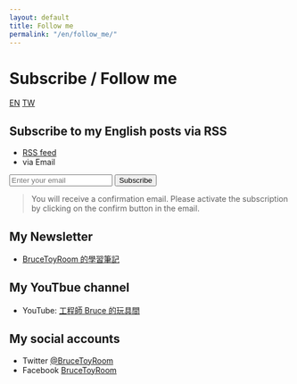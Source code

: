 ```yaml
---
layout: default
title: Follow me
permalink: "/en/follow_me/"
---
```


# Subscribe / Follow me

<a href="{% link follow-me-en.md %}" title="Follow Me" class="lang-btn lang-current">EN</a>
<a href="{% link follow-me-tw.md %}" title="Follow Me" class="lang-btn">TW</a>

## Subscribe to my English posts via RSS

* [RSS feed](https://follow.it/bruce-toy-room-blog-english-posts?pub)
* via Email

<form action="https://api.follow.it/subscription-form/SElJQkJaQndhN2hDVHE1MmtyWkpweEZweDdBK3BkK2ZSOUowUVJvSURlTnppQ2E0VWhVb0tlWlEyYnk2UTlqZzV2WkZoUkQvWEFKN2pQbzNJRytPaGtGMHJZTUUxaWxnNkZYMFQ2eFpocS9hSm1uZlUzYTZWbVBtSE9WQkwvUUt8VEl0SWhyN3hITG5hRUZCK1EvNjlhQlI1SFVYWEZxdk42RWhIQjl6Y3Vjcz0=/8" method="post">
    <input type="email" name="email" required="required" placeholder="Enter your email" spellcheck="false">
  <button type="submit">Subscribe</button>
</form>

> You will receive a confirmation email. Please activate the subscription by clicking on the confirm button in the email.

## My Newsletter

* [BruceToyRoom 的學習筆記](https://newsletter.bruceli.net/welcome)

## My YouTbue channel

* YouTube: [工程師 Bruce 的玩具間](https://www.youtube.com/BruceToyRoom)

## My social accounts

* Twitter [@BruceToyRoom](https://twitter.com/BruceToyRoom)
* Facebook [BruceToyRoom](https://www.facebook.com/BruceToyRoom)

